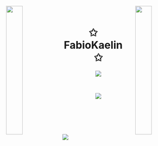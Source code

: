 

<img align="left" src="https://user-images.githubusercontent.com/65187002/144930161-2f783401-8d27-4fdf-a2f7-cc0ba32f1f1f.gif" width="30%" style="display:inline;"><img align="right" src="https://user-images.githubusercontent.com/65187002/144930161-2f783401-8d27-4fdf-a2f7-cc0ba32f1f1f.gif" width="30%" style="display:inline;">
<br>
<p align="center">
    <h1 align="center">✩&emsp;FabioKaelin&emsp;✩</h1>
</p>
<p align="center">
<img src="https://readme-typing-svg.herokuapp.com/?lines=Yoooooooooooooooo;Welcome+to+my+profile!;Have+a+look+around!&font=Fira%20Code&color=%23D62F79&center=true&width=280&height=50">
</p>
<br>
<p align="center">
    <img id="preview" src="https://komarev.com/ghpvc/?username=fabiokaelin&color=grey">
</p>
<br>
<br>
<br>
<br>
<p align="left">
  <img src="https://github-readme-stats.vercel.app/api/top-langs/?username=FabioKaelin&langs_count=5&theme=tokyonight&layout=compact">
</p>
